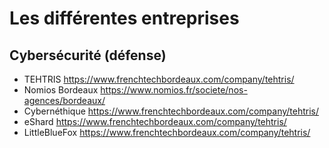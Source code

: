 # Les différentes entreprises

## Cybersécurité (défense)
- TEHTRIS https://www.frenchtechbordeaux.com/company/tehtris/ 
- Nomios Bordeaux https://www.nomios.fr/societe/nos-agences/bordeaux/
- Cybernéthique https://www.frenchtechbordeaux.com/company/tehtris/
- eShard https://www.frenchtechbordeaux.com/company/tehtris/
- LittleBlueFox https://www.frenchtechbordeaux.com/company/tehtris/

